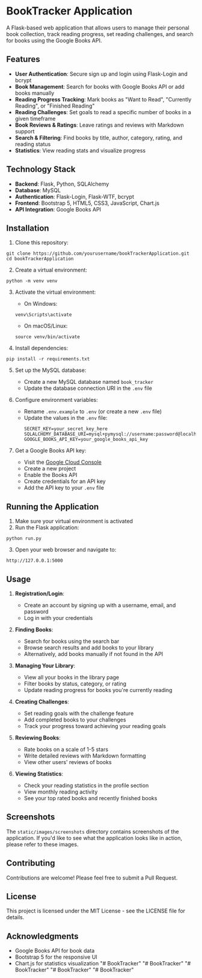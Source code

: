 # BookTracker Application

A Flask-based web application that allows users to manage their personal book collection, track reading progress, set reading challenges, and search for books using the Google Books API.

## Features

- **User Authentication**: Secure sign up and login using Flask-Login and bcrypt
- **Book Management**: Search for books with Google Books API or add books manually
- **Reading Progress Tracking**: Mark books as "Want to Read", "Currently Reading", or "Finished Reading"
- **Reading Challenges**: Set goals to read a specific number of books in a given timeframe
- **Book Reviews & Ratings**: Leave ratings and reviews with Markdown support
- **Search & Filtering**: Find books by title, author, category, rating, and reading status
- **Statistics**: View reading stats and visualize progress

## Technology Stack

- **Backend**: Flask, Python, SQLAlchemy
- **Database**: MySQL
- **Authentication**: Flask-Login, Flask-WTF, bcrypt
- **Frontend**: Bootstrap 5, HTML5, CSS3, JavaScript, Chart.js
- **API Integration**: Google Books API

## Installation

1. Clone this repository:
```
git clone https://github.com/yourusername/bookTrackerApplication.git
cd bookTrackerApplication
```

2. Create a virtual environment:
```
python -m venv venv
```

3. Activate the virtual environment:
   - On Windows:
   ```
   venv\Scripts\activate
   ```
   - On macOS/Linux:
   ```
   source venv/bin/activate
   ```

4. Install dependencies:
```
pip install -r requirements.txt
```

5. Set up the MySQL database:
   - Create a new MySQL database named `book_tracker`
   - Update the database connection URI in the `.env` file

6. Configure environment variables:
   - Rename `.env.example` to `.env` (or create a new `.env` file)
   - Update the values in the `.env` file:
     ```
     SECRET_KEY=your_secret_key_here
     SQLALCHEMY_DATABASE_URI=mysql+pymysql://username:password@localhost/book_tracker
     GOOGLE_BOOKS_API_KEY=your_google_books_api_key
     ```

7. Get a Google Books API key:
   - Visit the [Google Cloud Console](https://console.cloud.google.com/)
   - Create a new project
   - Enable the Books API
   - Create credentials for an API key
   - Add the API key to your `.env` file

## Running the Application

1. Make sure your virtual environment is activated
2. Run the Flask application:
```
python run.py
```
3. Open your web browser and navigate to:
```
http://127.0.0.1:5000
```

## Usage

1. **Registration/Login**:
   - Create an account by signing up with a username, email, and password
   - Log in with your credentials

2. **Finding Books**:
   - Search for books using the search bar
   - Browse search results and add books to your library
   - Alternatively, add books manually if not found in the API

3. **Managing Your Library**:
   - View all your books in the library page
   - Filter books by status, category, or rating
   - Update reading progress for books you're currently reading

4. **Creating Challenges**:
   - Set reading goals with the challenge feature
   - Add completed books to your challenges
   - Track your progress toward achieving your reading goals

5. **Reviewing Books**:
   - Rate books on a scale of 1-5 stars
   - Write detailed reviews with Markdown formatting
   - View other users' reviews of books

6. **Viewing Statistics**:
   - Check your reading statistics in the profile section
   - View monthly reading activity
   - See your top rated books and recently finished books

## Screenshots

The `static/images/screenshots` directory contains screenshots of the application. If you'd like to see what the application looks like in action, please refer to these images.

## Contributing

Contributions are welcome! Please feel free to submit a Pull Request.

## License

This project is licensed under the MIT License - see the LICENSE file for details.

## Acknowledgments

- Google Books API for book data
- Bootstrap 5 for the responsive UI
- Chart.js for statistics visualization "# BookTracker" 
"# BookTracker" 
"# BookTracker" 
"# BookTracker" 
"# BookTracker" 
